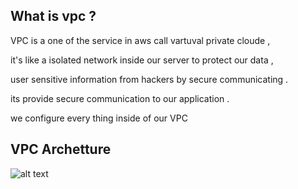 ##  What is vpc ?
VPC is a one of the service in aws  call vartuval private cloude ,

it's like a isolated network inside our server to protect our data ,

user sensitive information from hackers  by secure communicating .

its provide secure communication to our application .

 we configure every thing inside of our VPC 

## VPC Archetture 
![alt text](![vpc](https://github.com/user-attachments/assets/34916435-e979-4627-9cdc-54d55cb9f8ba)
)
